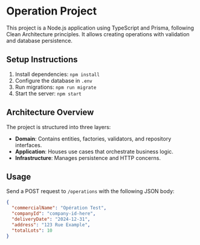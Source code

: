 # Operation Project

This project is a Node.js application using TypeScript and Prisma, following Clean Architecture principles. It allows creating operations with validation and database persistence.

## Setup Instructions

1. Install dependencies: `npm install`
2. Configure the database in `.env`
3. Run migrations: `npm run migrate`
4. Start the server: `npm start`

## Architecture Overview

The project is structured into three layers:
- **Domain**: Contains entities, factories, validators, and repository interfaces.
- **Application**: Houses use cases that orchestrate business logic.
- **Infrastructure**: Manages persistence and HTTP concerns.

## Usage

Send a POST request to `/operations` with the following JSON body:
```json
{
  "commercialName": "Opération Test",
  "companyId": "company-id-here",
  "deliveryDate": "2024-12-31",
  "address": "123 Rue Example",
  "totalLots": 10
}